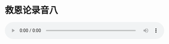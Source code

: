 # 救恩论录音八

<audio style="width: 100%;" preload="false" controls controlslist="nodownload"><source src="//file.simai.life/audio/mp3/old/27409.mp3" type="audio/mpeg">Your browser does not support the audio element.</audio>



